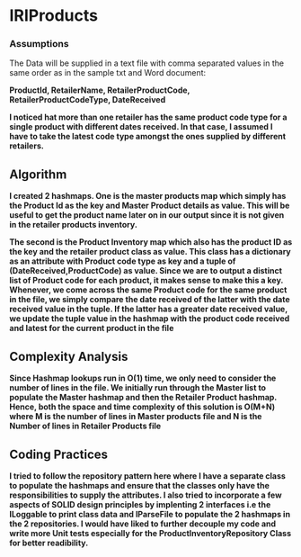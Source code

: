# IRIProducts
### Assumptions

 The Data will be supplied in a text file with comma separated values in the same order as in the sample txt and Word document:

<b>ProductId, 
RetailerName, 
RetailerProductCode, 
RetailerProductCodeType, 
DateReceived<b>

 I noticed hat more than one retailer has the same product code type for a single product with different dates received. In that case, I assumed I have to take the latest code type amongst the ones supplied by different retailers.

## Algorithm

I created 2 hashmaps. One is the master products map which simply has the Product Id as the key and Master Product details as value. This will be useful to get the product name later on in our output since it is not given in the retailer products inventory.

The second is the Product Inventory map which also has the product ID as the key and the retailer product class as value. This class has a dictionary as an attribute with Product code type as key and a tuple of (DateReceived,ProductCode) as value. Since we are to output a distinct list of Product code for each product, it makes sense to make this a key. Whenever, we come across the same Product code for the same product in the file, we simply compare the date received of the latter with the date received value in the tuple. If the latter has a greater date received value, we update the tuple value in the hashmap with the product code received and latest for the current product in the file 

## Complexity Analysis

Since Hashmap lookups run in O(1) time, we only need to consider the number of lines in the file. We initially run through the Master list to populate the Master hashmap and then the Retailer Product hashmap. Hence, both the space and time complexity of this solution is O(M+N) where M is the number of lines in Master products file and N is the Number of lines in Retailer Products file

## Coding Practices

I tried to follow the repository pattern here where I have a separate class to populate the hashmaps and ensure that the classes only have the responsibilities to supply the attributes. I also tried to incorporate a few aspects of SOLID design principles by implenting 2 interfaces i.e the ILoggable to print class data and IParseFile to populate the 2 hashmaps in the 2 repositories. I would have liked to further decouple my code and write more Unit tests especially for the ProductInventoryRepository Class for better readibility.

